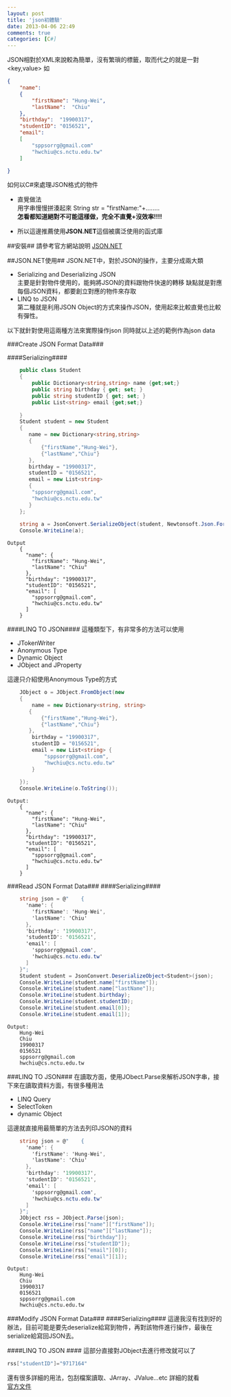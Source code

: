 ```yaml
---
layout: post
title: 'json初體驗'
date: 2013-04-06 22:49
comments: true
categories: [C#]
---
```


JSON相對於XML來說較為簡單，沒有繁瑣的標籤，取而代之的就是一對<key,value>
如
``` json
{
	"name":
	{
		"firstName": "Hung-Wei",
		"lastName":  "Chiu"
	},
	"birthday":  "19900317",
	"studentID": "0156521",	
	"email":
	[
		"sppsorrg@gmail.com"
		"hwchiu@cs.nctu.edu.tw"
	]

}
```
<!--more-->

如何以C#來處理JSON格式的物件    

- 直覺做法  
用字串慢慢拼湊起來
String str = "firstName:"+........  
**怎看都知道絕對不可能這樣做，完全不直覺+沒效率!!!!**    
  
- 所以這邊推薦使用**JSON.NET**這個被廣泛使用的函式庫

##安裝##
請參考官方網站說明 [JSON.NET](http://json.codeplex.com//)

##JSON.NET使用##
JSON.NET中，對於JSON的操作，主要分成兩大類  

- Serializing and Deserializing JSON  
	主要是針對物件使用的，能夠將JSON的資料跟物件快速的轉移
	缺點就是對應每個JSON資料，都要創立對應的物件來存取  
- LINQ to JSON  
	第二種就是利用JSON Object的方式來操作JSON，使用起來比較直覺也比較有彈性。

以下就針對使用這兩種方法來實際操作json
同時就以上述的範例作為json data
 
###Create JSON Format Data###

####Serializing####
``` c#
	public class Student
	{ 
	    public Dictionary<string,string> name {get;set;}
	    public string birthday { get; set; }
	    public string studentID { get; set; }
	    public List<string> email {get;set;} 
	
	}
    Student student = new Student
    {
       name = new Dictionary<string,string>
       {
           {"firstName","Hung-Wei"},
           {"lastName","Chiu"}
       },
       birthday = "19900317",
       studentID = "0156521",
       email = new List<string> 
       {
        "sppsorrg@gmail.com",
        "hwchiu@cs.nctu.edu.tw"
       }
    };
    
    string a = JsonConvert.SerializeObject(student, Newtonsoft.Json.Formatting.Indented);
    Console.WriteLine(a);
```
	Output
		{
		  "name": {
		    "firstName": "Hung-Wei",
		    "lastName": "Chiu"
		  },
		  "birthday": "19900317",
		  "studentID": "0156521",
		  "email": [
		    "sppsorrg@gmail.com",
		    "hwchiu@cs.nctu.edu.tw"
		  ]
		}

####LINQ TO JSON####
這種類型下，有非常多的方法可以使用  

- JTokenWriter  
- Anonymous Type  
- Dynamic Object  
- JObject and JProperty  

這邊只介紹使用Anonymous Type的方式

```c#
	JObject o = JObject.FromObject(new
	{
	    name = new Dictionary<string, string>
	   {
	       {"firstName","Hung-Wei"},
	       {"lastName","Chiu"}
	   },
	    birthday = "19900317",
	    studentID = "0156521",
	    email = new List<string> {
	        "sppsorrg@gmail.com",
	        "hwchiu@cs.nctu.edu.tw"
	    }
	
	});
	Console.WriteLine(o.ToString());
```
	Output:
		{
		  "name": {
		    "firstName": "Hung-Wei",
		    "lastName": "Chiu"
		  },
		  "birthday": "19900317",
		  "studentID": "0156521",
		  "email": [
		    "sppsorrg@gmail.com",
		    "hwchiu@cs.nctu.edu.tw"
		  ]
		}
###Read JSON Format Data###
####Serializing####

``` c#
	string json = @"	{
	  'name': {
	    'firstName': 'Hung-Wei',
	    'lastName': 'Chiu'
	  },
	  'birthday': '19900317',
	  'studentID': '0156521',
	  'email': [
	    'sppsorrg@gmail.com',
	    'hwchiu@cs.nctu.edu.tw'
	  ]
	}";
	Student student = JsonConvert.DeserializeObject<Student>(json);
	Console.WriteLine(student.name["firstName"]);
	Console.WriteLine(student.name["lastName"]);
	Console.WriteLine(student.birthday);
	Console.WriteLine(student.studentID);
	Console.WriteLine(student.email[0]);
	Console.WriteLine(student.email[1]);
```

	Output:
		Hung-Wei
		Chiu
		19900317
		0156521
		sppsorrg@gmail.com
		hwchiu@cs.nctu.edu.tw

###LINQ TO JSON###
在讀取方面，使用JObect.Parse來解析JSON字串，接下來在讀取資料方面，有很多種用法   

- LINQ Query  
- SelectToken   
- dynamic Object  

這邊就直接用最簡單的方法去列印JSON的資料

```c#
	string json = @"	{
	  'name': {
	    'firstName': 'Hung-Wei',
	    'lastName': 'Chiu'
	  },
	  'birthday': '19900317',
	  'studentID': '0156521',
	  'email': [
	    'sppsorrg@gmail.com',
	    'hwchiu@cs.nctu.edu.tw'
	  ]
	}";
	JObject rss = JObject.Parse(json);
	Console.WriteLine(rss["name"]["firstName"]);
	Console.WriteLine(rss["name"]["lastName"]);
	Console.WriteLine(rss["birthday"]);
	Console.WriteLine(rss["studentID"]);
	Console.WriteLine(rss["email"][0]);
	Console.WriteLine(rss["email"][1]);

```
	Output:
		Hung-Wei
		Chiu
		19900317
		0156521
		sppsorrg@gmail.com
		hwchiu@cs.nctu.edu.tw
###Modify JSON Format Data###
####Serializing####
這邊我沒有找到好的辦法，目前可能是要先deserialize給寫到物件，再對該物件進行操作，最後在serialize給寫回JSON去。

####LINQ TO JSON ####
這部分直接對JObject去進行修改就可以了

```c#
rss["studentID"]="9717164"
```

還有很多詳細的用法，包刮檔案讀取、JArray、JValue...etc
詳細的就看  
[官方文件](http://james.newtonking.com/projects/json/help/#)

